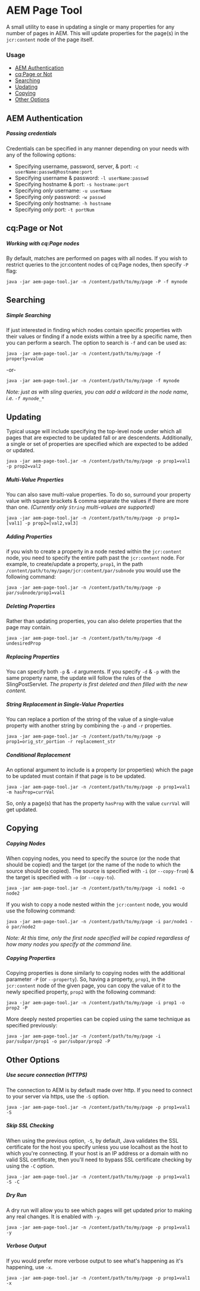 # AEM Page Tool

A small utility to ease in updating a single or many properties for any number of pages in AEM. This will update properties for the page(s) in the `jcr:content` node of the page itself.

### Usage

* [AEM Authentication](#auth-option)
* [cq:Page or Not](#cqpage-option)
* [Searching](#search-option)
* [Updating](#update-option)
* [Copying](#copy-option)
* [Other Options](#misc-option)

## <a id=#auth-option>AEM Authentication</a>

##### Passing credentials

Credentials can be specified in any manner depending on your needs with any of the following options:

- Specifying username, password, server, & port: `-c userName:passwd@hostname:port`
- Specifying username & password: `-l userName:passwd`
- Specifying hostname & port: `-s hostname:port`
- Specifying _only_ username: `-u userName`
- Specifying _only_ password: `-w passwd`
- Specifying _only_ hostname: `-h hostname`
- Specifying _only_ port: `-t portNum`

## <a id=#cqpage-option>cq:Page or Not</a>

##### Working with cq:Page nodes

By default, matches are performed on pages with all nodes. If you wish to restrict queries to the jcr:content nodes of cq:Page nodes, then specify `-P` flag:

```
java -jar aem-page-tool.jar -n /content/path/to/my/page -P -f mynode
```

## <a id=#search-option>Searching</a>

##### Simple Searching

If just interested in finding which nodes contain specific properties with their values or finding if a node exists within a tree by a specific name, then you can perform a search. The option to search is `-f` and can be used as:

```
java -jar aem-page-tool.jar -n /content/path/to/my/page -f property=value
```

-or-

```
java -jar aem-page-tool.jar -n /content/path/to/my/page -f mynode
```

_Note: just as with sling queries, you can add a wildcard in the node name, i.e. `-f mynode_*`_

## <a id=#update-option>Updating</a>

Typical usage will include specifying the top-level node under which all pages that are expected to be updated fall or are descendents.
Additionally, a single or set of properties are specified which are expected to be added or updated.

```
java -jar aem-page-tool.jar -n /content/path/to/my/page -p prop1=val1 -p prop2=val2
```

##### Multi-Value Properties

You can also save multi-value properties. To do so, surround your property value with square brackets & comma separate the values if there are more than one. _(Currently only `String` multi-values are supported)_

```
java -jar aem-page-tool.jar -n /content/path/to/my/page -p prop1=[val1] -p prop2=[val2,val3]
```

##### Adding Properties

if you wish to create a property in a node nested within the `jcr:content` node, you need to specify the entire path past the `jcr:content` node. For example, to create/update a property, `prop1`, in the path `/content/path/to/my/page/jcr:content/par/subnode` you would use the following command:

```
java -jar aem-page-tool.jar -n /content/path/to/my/page -p par/subnode/prop1=val1
```

##### Deleting Properties

Rather than updating properties, you can also delete properties that the page may contain.

```
java -jar aem-page-tool.jar -n /content/path/to/my/page -d undesiredProp
```

##### Replacing Properties

You can specify both `-p` & `-d` arguments. If you specify `-d` & `-p` with the same property name, the update will follow the rules of the SlingPostServlet. _The property is first deleted and then filled with the new content._


##### String Replacement in Single-Value Properties

You can replace a portion of the string of the value of a single-value property with another string by combining the `-p` and `-r` properties.

```
java -jar aem-page-tool.jar -n /content/path/to/my/page -p prop1=orig_str_portion -r replacement_str
```

##### Conditional Replacement

An optional argument to include is a property (or properties) which the page to be updated must contain if that page is to be updated.

```
java -jar aem-page-tool.jar -n /content/path/to/my/page -p prop1=val1 -m hasProp=currVal
```

So, only a page(s) that has the property `hasProp` with the value `currVal` will get updated.

## <a id=#copy-option>Copying</a>

##### Copying Nodes

When copying nodes, you need to specify the source (or the node that should be copied) and the target (or the name of the node to which the source should be copied). The source is specified with `-i` (or `--copy-from`) & the target is specified with `-o` (or `--copy-to`).

```
java -jar aem-page-tool.jar -n /content/path/to/my/page -i node1 -o node2
```

If you wish to copy a node nested within the `jcr:content` node, you would use the following command:

```
java -jar aem-page-tool.jar -n /content/path/to/my/page -i par/node1 -o par/node2
```

_Note: At this time, only the first node specified will be copied regardless of how many nodes you specify at the command line._

##### Copying Properties

Copying properties is done similarly to copying nodes with the additional parameter `-P` (or `--property`). So, having a property, `prop1`, in the `jcr:content` node of the given page, you can copy the value of it to the newly specified property, `prop2` with the following command:

```
java -jar aem-page-tool.jar -n /content/path/to/my/page -i prop1 -o prop2 -P
```

More deeply nested properties can be copied using the same technique as specified previously:

```
java -jar aem-page-tool.jar -n /content/path/to/my/page -i par/subpar/prop1 -o par/subpar/prop2 -P
```

## <a id=#misc-option>Other Options</a>


##### Use secure connection (HTTPS)

The connection to AEM is by default made over http. If you need to connect to your server via https, use the `-S` option.

```
java -jar aem-page-tool.jar -n /content/path/to/my/page -p prop1=val1 -S
```

##### Skip SSL Checking

When using the previous option, `-S`, by default, Java validates the SSL certificate for the host you specify unless you use localhost as the host to which you're connecting. If your host is an IP address or a domain with no valid SSL certificate, then you'll need to bypass SSL certificate checking by using the `-C` option.

```
java -jar aem-page-tool.jar -n /content/path/to/my/page -p prop1=val1 -S -C
```

##### Dry Run

A dry run will allow you to see which pages will get updated prior to making any real changes. It is enabled with `-y`.

```
java -jar aem-page-tool.jar -n /content/path/to/my/page -p prop1=val1 -y
```

##### Verbose Output

If you would prefer more verbose output to see what's happening as it's happening, use `-x`.

```
java -jar aem-page-tool.jar -n /content/path/to/my/page -p prop1=val1 -x
```
